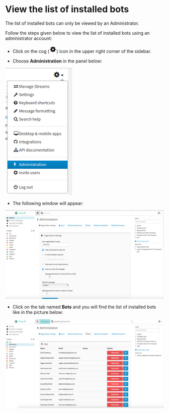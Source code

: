 # View the list of installed bots
The list of installed bots can only be viewed by an Administrator.

Follow the steps given below to view the list of installed bots using an administrator account:

* Click on the cog (![cog](/static/images/help/cog.png)) icon in the upper right corner
of the sidebar.

* Choose **Administration** in the panel below:

![admin-panel](/static/images/help/admin.png)

* The following window will appear:

![admin-window](/static/images/help/admin-window.png)

* Click on the tab named **Bots** and you will find the list of installed bots like in the picture below:

![bot-panel-admin](/static/images/help/bot-panel-admin.png)
